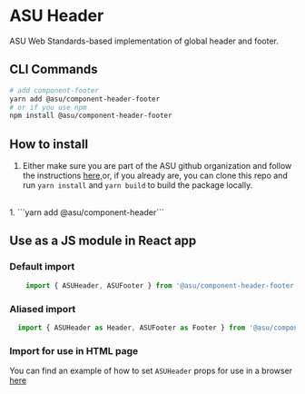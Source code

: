 # ASU Header
ASU Web Standards-based implementation of global header and footer.

## CLI Commands

``` bash
# add component-footer
yarn add @asu/component-header-footer
# or if you use npm
npm install @asu/component-header-footer

```

## How to install

1. Either make sure you are part of the ASU github organization and follow the instructions [here,](https://github.com/ASU/asu-unity-stack#-how-to-use-the-private-package-registry)or, if you already are, you can clone this repo and run `yarn install` and `yarn build` to build the package locally.
<br/>
1. ```yarn add @asu/component-header```

## Use as a JS module in React app

### Default import
```JAVASCRIPT
    import { ASUHeader, ASUFooter } from '@asu/component-header-footer'
```

### Aliased import
```JAVASCRIPT
  import { ASUHeader as Header, ASUFooter as Footer } from '@asu/component-header-footer'
```

### Import for use in HTML page
You can find an example of how to set `ASUHeader` props for use in a browser [here](/packages/component-header/examples/global-header.html)
